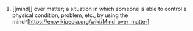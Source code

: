 1. [[mind]] over matter; a situation in which someone is able to control a physical condition, problem, etc., by using the mind^[https://en.wikipedia.org/wiki/Mind_over_matter]